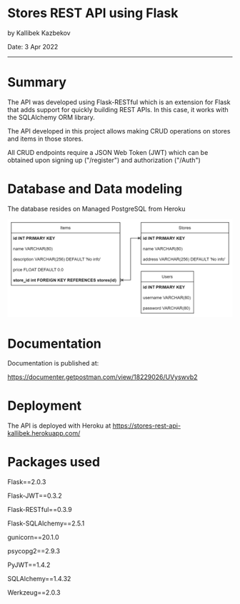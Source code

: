 # Stores REST API using Flask
by Kallibek Kazbekov

Date: 3 Apr 2022 

---
# Summary

The API was developed using Flask-RESTful which is an extension for Flask that adds support for quickly building REST APIs. In this case, it works with the SQLAlchemy ORM library.

The API developed in this project allows making CRUD operations on stores and items in those stores.

All CRUD endpoints require a JSON Web Token (JWT) which can be obtained upon signing up ("/register") and authorization ("/Auth")

# Database and Data modeling

The database resides on Managed PostgreSQL from Heroku

![alt text](/data_model.png)

# Documentation
Documentation is published at: 

https://documenter.getpostman.com/view/18229026/UVyswvb2

# Deployment

The API is deployed with Heroku at https://stores-rest-api-kallibek.herokuapp.com/

# Packages used

Flask==2.0.3

Flask-JWT==0.3.2

Flask-RESTful==0.3.9

Flask-SQLAlchemy==2.5.1

gunicorn==20.1.0

psycopg2==2.9.3

PyJWT==1.4.2

SQLAlchemy==1.4.32

Werkzeug==2.0.3

